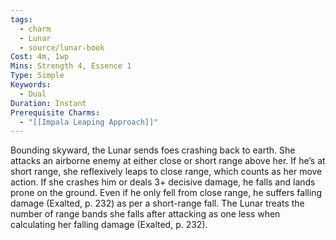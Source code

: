 ```yaml
---
tags:
  - charm
  - Lunar
  - source/lunar-book
Cost: 4m, 1wp
Mins: Strength 4, Essence 1
Type: Simple
Keywords:
  - Dual
Duration: Instant
Prerequisite Charms:
  - "[[Impala Leaping Approach]]"
---
```

Bounding skyward, the Lunar sends foes crashing back to earth. She attacks an airborne enemy at either close or short range above her. If he’s at short range, she reflexively leaps to close range, which counts as her move action. If she crashes him or deals 3+ decisive damage, he falls and lands prone on the ground. Even if he only fell from close range, he suffers falling damage (Exalted, p. 232) as per a short-range fall. The Lunar treats the number of range bands she falls after attacking as one less when calculating her falling damage (Exalted, p. 232).